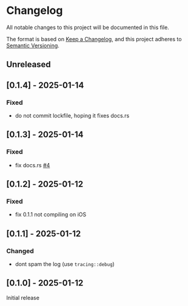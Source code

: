 # Changelog

All notable changes to this project will be documented in this file.

The format is based on [Keep a Changelog](https://keepachangelog.com/en/1.0.0/),
and this project adheres to [Semantic Versioning](https://semver.org/spec/v2.0.0.html).

## Unreleased

## [0.1.4] - 2025-01-14

### Fixed
* do not commit lockfile, hoping it fixes docs.rs

## [0.1.3] - 2025-01-14

### Fixed
* fix docs.rs [#4](https://github.com/rustunit/bevy_ios_safearea/pull/4)

## [0.1.2] - 2025-01-12

### Fixed
* fix 0.1.1 not compiling on iOS

## [0.1.1] - 2025-01-12

### Changed
* dont spam the log (use `tracing::debug`)

## [0.1.0] - 2025-01-12

Initial release